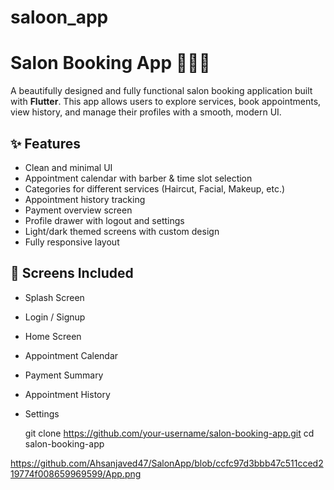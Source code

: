 # saloon_app

# Salon Booking App 💇‍♂️💅

A beautifully designed and fully functional salon booking application built with **Flutter**. This app allows users to explore services, book appointments, view history, and manage their profiles with a smooth, modern UI.


## ✨ Features

- Clean and minimal UI
- Appointment calendar with barber & time slot selection
- Categories for different services (Haircut, Facial, Makeup, etc.)
- Appointment history tracking
- Payment overview screen
- Profile drawer with logout and settings
- Light/dark themed screens with custom design
- Fully responsive layout



## 📱 Screens Included

- Splash Screen  
- Login / Signup  
- Home Screen  
- Appointment Calendar  
- Payment Summary  
- Appointment History  
- Settings  



   git clone https://github.com/your-username/salon-booking-app.git
   cd salon-booking-app







https://github.com/Ahsanjaved47/SalonApp/blob/ccfc97d3bbb47c511cced219774f008659969599/App.png

